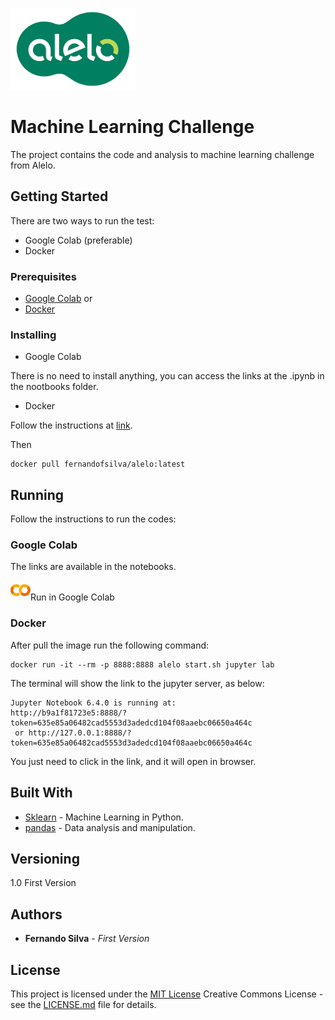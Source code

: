 <img src="images/alelo_logo.png" width="200"></a>

# Machine Learning Challenge

The project contains the code and analysis to machine learning challenge from Alelo.

## Getting Started

There are two ways to run the test:
- Google Colab (preferable)
- Docker

### Prerequisites
 
- [Google Colab](http://colab.research.google.com/) or
- [Docker](https://www.docker.com)


### Installing

- Google Colab

There is no need to install anything, you can access the links at the .ipynb in the nootbooks folder.

- Docker

Follow the instructions at [link](https://docs.docker.com/engine/install/).

Then

    docker pull fernandofsilva/alelo:latest

## Running

Follow the instructions to run the codes:

### Google Colab

The links are available in the notebooks. 

<img src="images/colab_logo.png" />Run in Google Colab</a>


### Docker

After pull the image run the following command:

    docker run -it --rm -p 8888:8888 alelo start.sh jupyter lab

The terminal will show the link to the jupyter server, as below:

    Jupyter Notebook 6.4.0 is running at:
    http://b9a1f81723e5:8888/?token=635e85a06482cad5553d3adedcd104f08aaebc06650a464c
     or http://127.0.0.1:8888/?token=635e85a06482cad5553d3adedcd104f08aaebc06650a464c

You just need to click in the link, and it will open in browser.

## Built With

  - [Sklearn](https://scikit-learn.org) - Machine Learning in Python.
  - [pandas](https://pandas.pydata.org) - Data analysis and manipulation.


## Versioning

1.0 First Version

## Authors

  - **Fernando Silva** - *First Version*

## License

This project is licensed under the [MIT License](LICENSE.md)
Creative Commons License - see the [LICENSE.md](LICENSE.md) file for
details.
